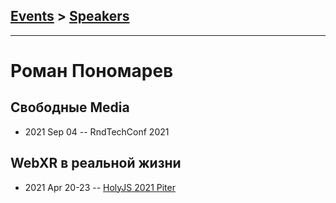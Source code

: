 ## [Events](../README.md) > [Speakers](../speakers.md)
---

# Роман Пономарев

## Свободные Media
- 2021 Sep 04 -- RndTechConf 2021    
## WebXR в реальной жизни
- 2021 Apr 20-23 -- [HolyJS 2021 Piter](https://youtu.be/6eGVk9Qi0ho)    
